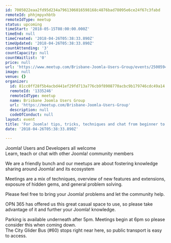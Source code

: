 ```yaml
---
id: 7005022eaa2fd95d234a7961306016598168c4876bad78095e6ce24f67c3fabd
remoteId: phhjmpyxhbtb
remoteIdType: meetup
status: upcoming
timeStart: '2018-05-15T08:00:00.000Z'
timeEnd: null
timeCreated: '2018-04-26T05:38:33.890Z'
timeUpdated: '2018-04-26T05:38:33.890Z'
countAttending: '3'
countCapacity: null
countWaitlist: '0'
price: null
url: 'https://www.meetup.com/Brisbane-Joomla-Users-Group/events/250059479/'
image: null
venue: {}
organizer:
  id: 81cc0ff28f5b4acbd441ef29fd713a776cb9f8908770acbc9b179746cdc49a14
  remoteId: '1335246'
  remoteIdType: meetup
  name: Brisbane Joomla Users Group
  url: 'https://meetup.com/Brisbane-Joomla-Users-Group'
  description: null
  codeOfConduct: null
layout: event
title: 'For Joomla! tips, tricks, techniques and chat from beginner to advanced.'
date: '2018-04-26T05:38:33.890Z'

---
```

<p>Joomla! Users and Developers all welcome<br/>Learn, teach or chat with other Joomla! community members</p> <p>We are a friendly bunch and our meetups are about fostering knowledge sharing around Joomla! and its ecosystem</p> <p>Meetings are a mix of techniques, overview of new features and extensions, exposure of hidden gems, and general problem solving.</p> <p>Please feel free to bring your Joomla! problems and let the community help.</p> <p>OPN 365 has offered us this great casual space to use, so please take advantage of it and further your Joomla! knowledge.</p> <p>Parking is available underneath after 5pm. Meetings begin at 6pm so please consider this when coming down.<br/>The City Glider Bus (#60) stops right near here, so public transport is easy to access.</p>

